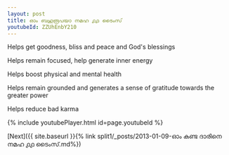 ```yaml
---
layout: post
title: ഓം ബഹുരൂപയാ നമഹ ൧൧ ടൈംസ്
youtubeId: ZZUhEnbY210
---
```

 
 
Helps get goodness, bliss and peace and God's blessings
 
Helps remain focused, help generate inner energy 
 
Helps boost physical and mental health 
 
Helps remain grounded and generates a sense of gratitude towards the greater power 
 
Helps reduce bad karma
 
 
 
 


{% include youtubePlayer.html id=page.youtubeId %}
 
[Next]({{ site.baseurl }}{% link  split1/_posts/2013-01-09-ഓം കണ്ട ദാരിനെ നമഹ ൧൧ ടൈംസ്.md%})
 
